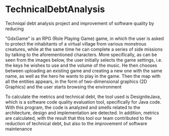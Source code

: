 # TechnicalDebtAnalysis
Techniqal debt analysis project and improvement of software quality by reducing 


"GdxGame" is an RPG (Role Playing Game) game, in which the user is asked to protect the inhabitants
of a virtual village from various monstrous creatures, while at the same time he can complete a series
of side missions by talking to the aforementioned characters. More specifically, as can be seen from
the images below, the user initially selects the game settings, i.e. the keys he wishes to use and the
volume of the music. He then chooses between uploading an existing game and creating a new one
with the same name, as well as the hero he wants to play in the game. Then the map with all the
entities appears, in the form of two-dimensional graphics (2D Graphics) and the user starts browsing
the environment


To calculate the metrics and technical debt, the tool used is DesigniteJava, which is a software code
quality evaluation tool, specifically for Java code. With this program, the code is analyzed and smells
related to the architecture, design and implementation are detected. In addition, metrics are
calculated, with the result that this tool our team contributed to the reduction of technical debt, but also to the
improvement of software maintenance
